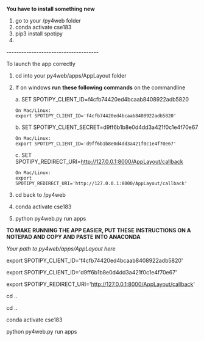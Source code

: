 **You have to install something new**
1. go to your /py4web folder
2. conda activate cse183
3. pip3 install spotipy 
4. 
**-------------------------------------**

To launch the app correctly 
1. cd into your py4web/apps/AppLayout folder
2. If on windows **run** **these following** **commands** on the commandline 

    a. SET SPOTIPY_CLIENT_ID=f4cfb74420ed4bcaab8408922adb5820 
    
       On Mac/Linux:
       export SPOTIPY_CLIENT_ID='f4cfb74420ed4bcaab8408922adb5820'
    
    b. SET SPOTIPY_CLIENT_SECRET=d9ff6b1b8e0d4dd3a421f0c1e4f70e67
    
       On Mac/Linux:
       export SPOTIPY_CLIENT_ID='d9ff6b1b8e0d4dd3a421f0c1e4f70e67'
       
    c. SET SPOTIPY_REDIRECT_URI=http://127.0.0.1:8000/AppLayout/callback
    
       On Mac/Linux:
       export SPOTIPY_REDIRECT_URI='http://127.0.0.1:8000/AppLayout/callback'
    
3. cd back to /py4web
4. conda activate cse183
5. python py4web.py run apps


**TO MAKE RUNNING THE APP EASIER, PUT THESE INSTRUCTIONS ON A NOTEPAD AND COPY AND PASTE INTO ANACONDA**

_Your path to py4web/apps/AppLayout here_

export SPOTIPY_CLIENT_ID='f4cfb74420ed4bcaab8408922adb5820'

export SPOTIPY_CLIENT_ID='d9ff6b1b8e0d4dd3a421f0c1e4f70e67'

export SPOTIPY_REDIRECT_URI='http://127.0.0.1:8000/AppLayout/callback'

cd ..

cd ..

conda activate cse183

python py4web.py run apps

